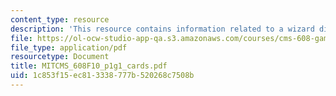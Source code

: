 ```yaml
---
content_type: resource
description: 'This resource contains information related to a wizard did It: cards.'
file: https://ol-ocw-studio-app-qa.s3.amazonaws.com/courses/cms-608-game-design-fall-2010/1c853f15ec813338777b520268c7508b_MITCMS_608F10_p1g1_cards.pdf
file_type: application/pdf
resourcetype: Document
title: MITCMS_608F10_p1g1_cards.pdf
uid: 1c853f15-ec81-3338-777b-520268c7508b
---
```

